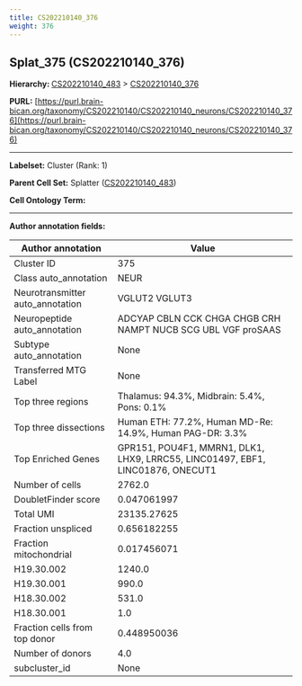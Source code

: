 ```yaml
---
title: CS202210140_376
weight: 376
---
```

## Splat_375 (CS202210140_376)
<b>Hierarchy: </b>
[CS202210140_483](../CS202210140_483) >
[CS202210140_376](../CS202210140_376)

**PURL:** [https://purl.brain-bican.org/taxonomy/CS202210140/CS202210140_neurons/CS202210140_376](https://purl.brain-bican.org/taxonomy/CS202210140/CS202210140_neurons/CS202210140_376)

---


**Labelset:** Cluster (Rank: 1)

**Parent Cell Set:** Splatter ([CS202210140_483](../CS202210140_483))



**Cell Ontology Term:** 

[MARKER GENES.]: #


---

[TRANSFERRED ANNOTATIONS.]: #


[AUTHOR ANNOTATION FIELDS.]: #


**Author annotation fields:**

| Author annotation | Value |
|-------------------|-------|
|Cluster ID|375|
|Class auto_annotation|NEUR|
|Neurotransmitter auto_annotation|VGLUT2 VGLUT3|
|Neuropeptide auto_annotation|ADCYAP CBLN CCK CHGA CHGB CRH NAMPT NUCB SCG UBL VGF proSAAS|
|Subtype auto_annotation|None|
|Transferred MTG Label|None|
|Top three regions|Thalamus: 94.3%, Midbrain: 5.4%, Pons: 0.1%|
|Top three dissections|Human ETH: 77.2%, Human MD-Re: 14.9%, Human PAG-DR: 3.3%|
|Top Enriched Genes|GPR151, POU4F1, MMRN1, DLK1, LHX9, LRRC55, LINC01497, EBF1, LINC01876, ONECUT1|
|Number of cells|2762.0|
|DoubletFinder score|0.047061997|
|Total UMI|23135.27625|
|Fraction unspliced|0.656182255|
|Fraction mitochondrial|0.017456071|
|H19.30.002|1240.0|
|H19.30.001|990.0|
|H18.30.002|531.0|
|H18.30.001|1.0|
|Fraction cells from top donor|0.448950036|
|Number of donors|4.0|
|subcluster_id|None|
